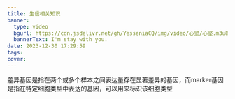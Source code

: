 ```yaml
---
title: 生信相关知识
banner:
  type: video
  bgurl: https://cdn.jsdelivr.net/gh/YesseniaCQ/img/video/心壑/心壑.m3u8
  bannerText: I'm stay with you.
date: 2023-12-30 17:29:59
tags:
cover:
---
```


差异基因是指在两个或多个样本之间表达量存在显著差异的基因，而marker基因是指在特定细胞类型中表达的基因，可以用来标识该细胞类型